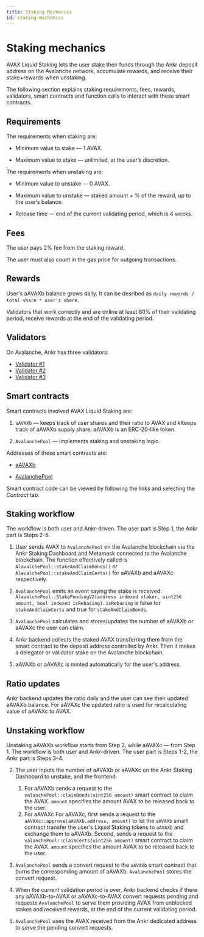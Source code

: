 ```yaml
---
title: Staking Mechanics
id: staking-mechanics
---
```


# Staking mechanics

AVAX Liquid Staking lets the user stake their funds through the Ankr deposit address on the Avalanche network, accumulate rewards, and receive their stake+rewards when unstaking.

The following section explains staking requirements, fees, rewards, validators, smart contracts and function calls to interact with these smart contracts.


## Requirements

The requirements when staking are:

* Minimum value to stake — 1 AVAX.

* Maximum value to stake — unlimited, at the user’s discretion.

The requirements when unstaking are:

* Minimum value to unstake — 0 AVAX.

* Maximum value to unstake — staked amount + % of the reward, up to the user’s balance.

* Release time — end of the current validating period, which is 4 weeks.


## Fees

The user pays 2% fee from the staking reward.

The user must also count in the gas price for outgoing transactions.


## Rewards

User's aAVAXb balance grows daily. It can be desribed as `daily rewards / total share * user's share`.

Validators that work correctly and are online at least 80% of their validating period, receive rewards at the end of the validating period.


## Validators

On Avalanche, Ankr has three validators:
* [Validator #1](https://avascan.info/staking/validator/NodeID-955GU1MqWL8yXAtoc8AsE7FNx4nGC9JyL)
* [Validator #2](https://avascan.info/staking/validator/NodeID-NcZtrWEjPY7XDT5PHgZbwXLCW3LGBjxui)
* [Validator #3](https://avascan.info/staking/validator/NodeID-9CnrQBBFSkE2Xzfcz3Tk1e8iauq8iNR88)


## Smart contracts
Smart contracts involved AVAX Liquid Staking are:

1. `aAVAXb` — keeps track of user shares and their ratio to AVAX and kKeeps track of aAVAXb supply share; aAVAXb is an ERC-20-like token.

2. `AvalanchePool` — implements staking and unstaking logic.

Addresses of these smart contracts are:

* [aAVAXb](https://snowtrace.io/address/0x6C6f910A79639dcC94b4feEF59Ff507c2E843929)

* [AvalanchePool](https://snowtrace.io/address/0x7BAa1E3bFe49db8361680785182B80BB420A836D)
  
Smart contract code can be viewed by following the links and selecting the *Contract* tab.

## Staking workflow

The workflow is both user and Ankr-driven. The user part is Step 1, the Ankr part is Steps 2–5. 

1. User sends AVAX to `AvalanchePool` on the Avalanche blockchain via the Ankr Staking Dashboard and Metamask connected to the Avalanche blockchain. The function effectively called is `AlavalchePool::stakeAndClaimBonds()` or `AlavalchePool::stakeAndClaimCerts()` for aAVAXb and aAVAXc respectively. 

2. `AvalanchePool` emits an event saying the stake is received: `AlavalchePool::StakePendingV2(address indexed staker, uint256 amount, bool indexed isRebasing)`. `isRebasing` is false for `stakeAndClaimCerts` and true for `stakeAndClaimBonds`.

3. `AvalanchePool` calculates and stores/updates the number of aAVAXb or aAVAXc the user can claim.

4. Ankr backend collects the staked AVAX transferring them from the smart contract to the deposit address controlled by Ankr. Then it makes a delegator or validator stake on the Avalanche blockchain.

5. aAVAXb or aAVAXc is minted automatically for the user's address.

## Ratio updates

Ankr backend updates the ratio daily and the user can see their updated aAVAXb balance. For aAVAXc the updated ratio is used for recalculating value of aAVAXc to AVAX.

## Unstaking workflow

Unstaking aAVAXb workflow starts from Step 2, while aAVAXc — from Step 1. The workflow is both user and Ankr-driven. The user part is Steps 1-2, the Ankr part is Steps 3–4.

2. The user inputs the number of aAVAXb or aAVAXc on the Ankr Staking Dashboard to unstake, and the frontend:
   1. For aAVAXb sends a request to the `valanchePool::claimBonds(uint256 amount)` smart contract to claim the AVAX. `amount` specifies the amount AVAX to be released back to the user.
   2. For aAVAXc For aAVAXc, first sends a request to the `aAVAXc::approve(aAVAXb.address, amount)` to let the `aAVAXb` smart contract transfer the user's Liquid Staking tokens to `aAVAXb` and exchange them to aAVAXb. Second, sends a request to the `valanchePool::claimCerts(uint256 amount)` smart contract to claim the AVAX. `amount` specifies the amount AVAX to be released back to the user.
   
3. `AvalanchePool` sends a convert request to the `aAVAXb` smart contract that burns the corresponding amount of aAVAXb. `AvalanchePool` stores the convert request. 

4. When the current validation period is over, Ankr backend checks if there any aAVAXb-to-AVAX or aAVAXc-to-AVAX convert requests pending and requests `AvalanchePool` to serve them providing AVAX from unblocked stakes and received rewards, at the end of the current validating period.

5. `AvalanchePool` uses the AVAX received from the Ankr dedicated address to serve the pending convert requests. 